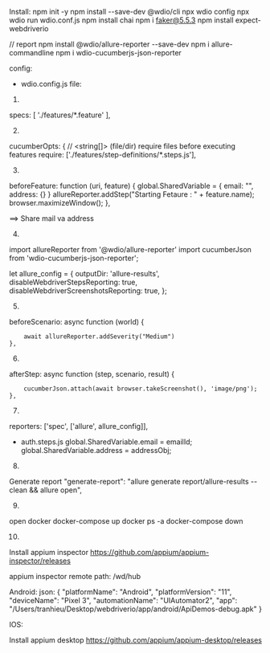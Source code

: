Install:
npm init -y
npm install --save-dev @wdio/cli
npx wdio config
npx wdio run wdio.conf.js
npm install chai
npm i faker@5.5.3
npm install expect-webdriverio

// report
npm install @wdio/allure-reporter --save-dev
npm i allure-commandline
npm i wdio-cucumberjs-json-reporter


config:
- wdio.config.js file:

1. 
specs: [
        './features/*.feature'
    ],

2. 
cucumberOpts: {
        // <string[]> (file/dir) require files before executing features
        require: ['./features/step-definitions/*.steps.js'],

3. 
beforeFeature: function (uri, feature) {
        global.SharedVariable = {
            email: "",
            address: {}
        }
        allureReporter.addStep("Starting Fetaure : " + feature.name);
        browser.maximizeWindow();
    },

==> Share mail va address

4. 
import allureReporter from '@wdio/allure-reporter'
import cucumberJson from 'wdio-cucumberjs-json-reporter';

let allure_config = {
    outputDir: 'allure-results',
    disableWebdriverStepsReporting: true,
    disableWebdriverScreenshotsReporting: true,
};

5. 
beforeScenario: async function (world) {

        await allureReporter.addSeverity("Medium")
    },

6. 
afterStep: async function (step, scenario, result) {

        cucumberJson.attach(await browser.takeScreenshot(), 'image/png');
    },

7. 
reporters: ['spec', ['allure', allure_config]],


- auth.steps.js
global.SharedVariable.email = emailId;
global.SharedVariable.address = addressObj;

8. 
Generate report
"generate-report": "allure generate report/allure-results --clean && allure open",

9. 
open docker
docker-compose up
docker ps -a
docker-compose down

10. 
Install appium inspector
https://github.com/appium/appium-inspector/releases

appium inspector
remote path: /wd/hub

Android:
json:
{
  "platformName": "Android",
  "platformVersion": "11",
  "deviceName": "Pixel 3",
  "automationName": "UIAutomator2",
  "app": "/Users/tranhieu/Desktop/webdriverio/app/android/ApiDemos-debug.apk"
}

IOS:

Install appium desktop 
https://github.com/appium/appium-desktop/releases

